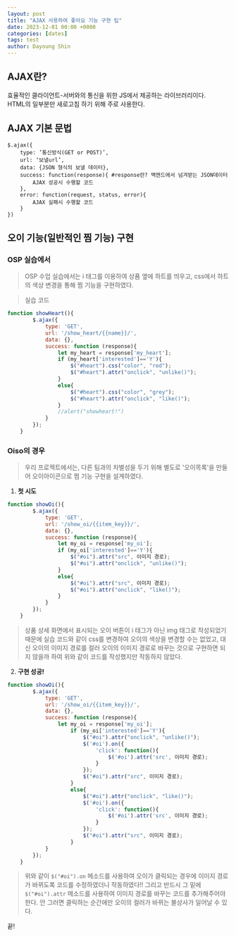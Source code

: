 ```yaml
---
layout: post
title: "AJAX 사용하여 좋아요 기능 구현 팁"
date: 2023-12-01 00:00 +0000
categories: [dates]
tags: test
author: Dayoung Shin
---
```


AJAX란?
---
효율적인 클라이언트-서버와의 통신을 위한 JS에서 제공하는 라이브러리이다.<br>
HTML의 일부분만 새로고침 하기 위해 주로 사용한다.<br>



AJAX 기본 문법
---
    $.ajax({
        type: ’통신방식(GET or POST)’,
        url: ‘보낼url’,
        data: {JSON 형식의 보낼 데이터},
        success: function(response){ #response란? 백엔드에서 넘겨받는 JSON데이터
            AJAX 성공시 수행할 코드
        },
        error: function(request, status, error){
            AJAX 실패시 수행할 코드
        }
    })



오이 기능(일반적인 찜 기능) 구현
---
### OSP 실습에서
> OSP 수업 실습에서는 i 태그를 이용하여 상품 옆에 하트를 띄우고, css에서 하트의 색상 변경을 통해 찜 기능을 구현하였다.<br>

> 실습 코드<br>
```javascript
function showHeart(){
        $.ajax({
            type: 'GET',
            url: '/show_heart/{{name}}/',
            data: {},
            success: function (response){
                let my_heart = response['my_heart'];
                if (my_heart['interested']=='Y'){
                    $("#heart").css("color", "red");
                    $("#heart").attr("onclick", "unlike()");
                }
                else{
                    $("#heart").css("color", "grey");
                    $("#heart").attr("onclick", "like()");
                }
                //alert("showheart!")
            }
        });
    }
```

### Oiso의 경우
> 우리 프로젝트에서는, 다른 팀과의 차별성을 두기 위해 별도로 '오이목록'을 만들어 오이아이콘으로 찜 기능 구현을 설계하였다.<br>

1. **첫 시도**<br>
```javascript
function showOi(){
        $.ajax({
            type: 'GET',
            url: '/show_oi/{{item_key}}/',
            data: {},
            success: function (response){
                let my_oi = response['my_oi'];
                if (my_oi['interested']=='Y'){
                    $("#oi").attr("src", 이미지 경로);
                    $("#oi").attr("onclick", "unlike()");
                }
                else{
                    $("#oi").attr("src", 이미지 경로);
                    $("#oi").attr("onclick", "like()");
                }
            }
        });
    }
```
> 상품 상세 화면에서 표시되는 오이 버튼이 i 태그가 아닌 img 태그로 작성되었기 때문에 실습 코드와 같이 css를 변경하여 오이의 색상을 변경할 수는 없었고, 대신 오이의 이미지 경로를 컬러 오이의 이미지 경로로 바꾸는 것으로 구현하면 되지 않을까 하여 위와 같이 코드를 작성했지만 작동하지 않았다.<br>

2. **구현 성공!**<br>
```javascript
function showOi(){
        $.ajax({
            type: 'GET',
            url: '/show_oi/{{item_key}}/',
            data: {},
            success: function (response){
                let my_oi = response['my_oi'];
                    if (my_oi['interested']=='Y'){
                        $("#oi").attr("onclick", "unlike()");
                        $('#oi').on({
                            'click': function(){
                                $('#oi').attr('src', 이미지 경로);
                            }
                        });
                        $("#oi").attr("src", 이미지 경로);
                    }
                    else{
                        $("#oi").attr("onclick", "like()");
                        $('#oi').on({
                            'click': function(){
                                $('#oi').attr('src', 이미지 경로);
                            }
                        });
                        $("#oi").attr("src", 이미지 경로);
                    }
            }
        });
    }
```
> 위와 같이 `$("#oi").on` 메소드를 사용하여 오이가 클릭되는 경우에 이미지 경로가 바뀌도록 코드를 수정하였더니 작동하였다!! 그리고 반드시 그 밑에 `$("#oi").attr` 메소드를 사용하여 이미지 경로를 바꾸는 코드를 추가해주어야 한다. 안 그러면 클릭하는 순간에만 오이의 컬러가 바뀌는 불상사가 일어날 수 있다.<br>

끝!

